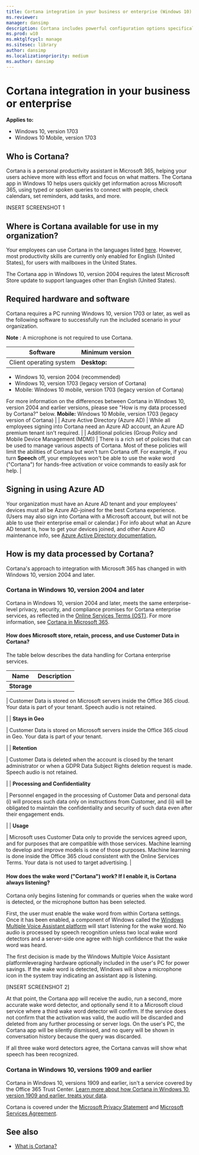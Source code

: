 ```yaml
---
title: Cortana integration in your business or enterprise (Windows 10)
ms.reviewer: 
manager: dansimp
description: Cortana includes powerful configuration options specifically to optimize for unique small to medium-sized business and enterprise environments.
ms.prod: w10
ms.mktglfcycl: manage
ms.sitesec: library
author: dansimp
ms.localizationpriority: medium
ms.author: dansimp
---
```


# Cortana integration in your business or enterprise
**Applies to:**

-   Windows 10, version 1703
-   Windows 10 Mobile, version 1703

## Who is Cortana?

Cortana is a personal productivity assistant in Microsoft 365, helping your users achieve more with less effort and focus on what matters. The Cortana app in Windows 10 helps users quickly get information across Microsoft 365, using typed or spoken queries to connect with people, check calendars, set reminders, add tasks, and more.

INSERT SCREENSHOT 1

## Where is Cortana available for use in my organization?

Your employees can use Cortana in the languages listed [here](https://support.microsoft.com/en-us/help/4026948/cortanas-regions-and-languages). However, most productivity skills are currently only enabled for English (United States), for users with mailboxes in the United States.

The Cortana app in Windows 10, version 2004 requires the latest Microsoft Store update to support languages other than English (United States).

## Required hardware and software

Cortana requires a PC running Windows 10, version 1703 or later, as well as the following software to successfully run the included scenario in your organization.

**Note** : A microphone is not required to use Cortana.

| **Software** | **Minimum version** |
| --- | --- |
| Client operating system | **Desktop:**
- Windows 10, version 2004 (recommended)
- Windows 10, version 1703 (legacy version of Cortana)
- Mobile: Windows 10 mobile, version 1703 (legacy version of Cortana)

For more information on the differences between Cortana in Windows 10, version 2004 and earlier versions, please see &quot;How is my data processed by Cortana?&quot; below.
**Mobile:** Windows 10 Mobile, version 1703 (legacy version of Cortana) |
| Azure Active Directory (Azure AD) | While all employees signing into Cortana need an Azure AD account, an Azure AD premium tenant isn&#39;t required. |
| Additional policies (Group Policy and Mobile Device Management (MDM)) | There is a rich set of policies that can be used to manage various aspects of Cortana. Most of these policies will limit the abilities of Cortana but won&#39;t turn Cortana off.
For example, if you turn **Speech** off, your employees won&#39;t be able to use the wake word (&quot;Cortana&quot;) for hands-free activation or voice commands to easily ask for help. |

## Signing in using Azure AD

Your organization must have an Azure AD tenant and your employees&#39; devices must all be Azure AD-joined for the best Cortana experience. (Users may also sign into Cortana with a Microsoft account, but will not be able to use their enterprise email or calendar.) For info about what an Azure AD tenant is, how to get your devices joined, and other Azure AD maintenance info, see [Azure Active Directory documentation.](https://docs.microsoft.com/en-us/azure/active-directory/)

## How is my data processed by Cortana?

Cortana's approach to integration with Microsoft 365 has changed in with Windows 10, version 2004 and later.

### **Cortana in Windows 10, version 2004 and later**

Cortana in Windows 10, version 2004 and later, meets the same enterprise-level privacy, security, and compliance promises for Cortana enterprise services, as reflected in the [Online Services Terms (OST)](https://www.microsoft.com/en-us/licensing/product-licensing/products). For more information, see [Cortana in Microsoft 365](https://docs.microsoft.com/en-us/microsoft-365/admin/misc/cortana-integration?view=o365-worldwide#what-data-is-processed-by-cortana-in-office-365).

#### How does Microsoft store, retain, process, and use Customer Data in Cortana?

The table below describes the data handling for Cortana enterprise services.

| **Name** | **Description** |
| --- | --- |
| **Storage**

 | Customer Data is stored on Microsoft servers inside the Office 365 cloud. Your data is part of your tenant. Speech audio is not retained.

 |
| **Stays in Geo**

 | Customer Data is stored on Microsoft servers inside the Office 365 cloud in Geo. Your data is part of your tenant.

 |
| **Retention**

 | Customer Data is deleted when the account is closed by the tenant administrator or when a GDPR Data Subject Rights deletion request is made.
Speech audio is not retained.

 |
| **Processing and Confidentiality**

 | Personnel engaged in the processing of Customer Data and personal data (i) will process such data only on instructions from Customer, and (ii) will be obligated to maintain the confidentiality and security of such data even after their engagement ends.

 |
| **Usage**

 | Microsoft uses Customer Data only to provide the services agreed upon, and for purposes that are compatible with those services. Machine learning to develop and improve models is one of those purposes. Machine learning is done inside the Office 365 cloud consistent with the Online Services Terms.
Your data is not used to target advertising. |

#### How does the wake word (&quot;Cortana&quot;) work? If I enable it, is Cortana always listening?

Cortana only begins listening for commands or queries when the wake word is detected, or the microphone button has been selected.

First, the user must enable the wake word from within Cortana settings. Once it has been enabled, a component of Windows called the [Windows Multiple Voice Assistant platform](https://docs.microsoft.com/en-us/windows-hardware/drivers/audio/voice-activation-mva#voice-activation) will start listening for the wake word. No audio is processed by speech recognition unless two local wake word detectors and a server-side one agree with high confidence that the wake word was heard.

The first decision is made by the Windows Multiple Voice Assistant platformleveraging hardware optionally included in the user&#39;s PC for power savings. If the wake word is detected, Windows will show a microphone icon in the system tray indicating an assistant app is listening.

[INSERT SCREENSHOT 2]

At that point, the Cortana app will receive the audio, run a second, more accurate wake word detector, and optionally send it to a Microsoft cloud service where a third wake word detector will confirm. If the service does not confirm that the activation was valid, the audio will be discarded and deleted from any further processing or server logs. On the user&#39;s PC, the Cortana app will be silently dismissed, and no query will be shown in conversation history because the query was discarded.

If all three wake word detectors agree, the Cortana canvas will show what speech has been recognized.

### **Cortana in Windows 10, versions 1909 and earlier**

Cortana in Windows 10, versions 1909 and earlier, isn&#39;t a service covered by the Office 365 Trust Center. [Learn more about how Cortana in Windows 10, version 1909 and earlier, treats your data](https://go.microsoft.com/fwlink/p/?LinkId=536419).

Cortana is covered under the [Microsoft Privacy Statement](https://privacy.microsoft.com/privacystatement) and [Microsoft Services Agreement](https://www.microsoft.com/servicesagreement).

## **See also**

- [What is Cortana?](https://go.microsoft.com/fwlink/p/?LinkId=746818)